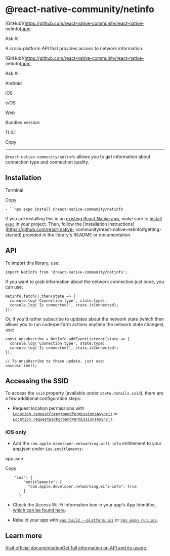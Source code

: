# @react-native-community/netinfo

[GitHub](https://github.com/react-native-community/react-native-
netinfo)[npm](https://www.npmjs.com/package/@react-native-community/netinfo)

Ask AI

A cross-platform API that provides access to network information.

[GitHub](https://github.com/react-native-community/react-native-
netinfo)[npm](https://www.npmjs.com/package/@react-native-community/netinfo)

Ask AI

Android

iOS

tvOS

Web

Bundled version:

11.4.1

Copy

* * *

`@react-native-community/netinfo` allows you to get information about
connection type and connection quality.

## Installation

Terminal

Copy

`- ``npx expo install @react-native-community/netinfo`

If you are installing this in an [existing React Native app](/bare/overview),
make sure to [install `expo`](/bare/installing-expo-modules) in your project.
Then, follow the [installation instructions](https://github.com/react-native-
community/react-native-netinfo#getting-started) provided in the library's
README or documentation.

## API

To import this library, use:

    
    
    import NetInfo from '@react-native-community/netinfo';
    

If you want to grab information about the network connection just once, you
can use:

    
    
    NetInfo.fetch().then(state => {
      console.log('Connection type', state.type);
      console.log('Is connected?', state.isConnected);
    });
    

Or, if you'd rather subscribe to updates about the network state (which then
allows you to run code/perform actions anytime the network state changes) use:

    
    
    const unsubscribe = NetInfo.addEventListener(state => {
      console.log('Connection type', state.type);
      console.log('Is connected?', state.isConnected);
    });
    
    // To unsubscribe to these update, just use:
    unsubscribe();
    

## Accessing the SSID

To access the `ssid` property (available under `state.details.ssid`), there
are a few additional configuration steps:

  * Request location permissions with [`Location.requestForegroundPermissionsAsync()`](/versions/latest/sdk/location#locationrequestforegroundpermissionsasync) or [`Location.requestBackgroundPermissionsAsync()`](/versions/latest/sdk/location#locationrequestbackgroundpermissionsasync).

### iOS only

  * Add the `com.apple.developer.networking.wifi-info` entitlement to your app.json under `ios.entitlements`:

app.json

Copy

        
        "ios": {
            "entitlements": {
              "com.apple.developer.networking.wifi-info": true
            }
          }
        

  * Check the Access Wi-Fi Information box in your app's App Identifier, [which can be found here](https://developer.apple.com/account/resources/identifiers/list).

  * Rebuild your app with [`eas build --platform ios`](/build/setup#4-run-a-build) or [`npx expo run:ios`](/more/expo-cli#compiling).

## Learn more

[Visit official documentationGet full information on API and its
usage.](https://github.com/react-native-netinfo/react-native-netinfo)

